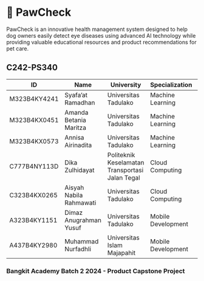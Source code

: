 # 🐾 PawCheck  
PawCheck is an innovative health management system designed to help dog owners easily detect eye diseases using advanced AI technology while providing valuable educational resources and product recommendations for pet care.

##  C242-PS340

| ID          | Name                          | University                                     | Specialization     | Status  |
| ----------- | ----------------------------- | --------------------------------------------- | ------------------ | ------- |
| M323B4KY4241 | Syafa’at Ramadhan             | Universitas Tadulako                          | Machine Learning   | Active  |
| M323B4KX0451 | Amanda Betania Maritza        | Universitas Tadulako                          | Machine Learning   | Active  |
| M323B4KX0573 | Annisa Airinadita             | Universitas Tadulako                          | Machine Learning   | Active  |
| C777B4NY113D | Dika Zulhidayat               | Politeknik Keselamatan Transportasi Jalan Tegal | Cloud Computing    | Active  |
| C323B4KX0265 | Aisyah Nabila Rahmawati       | Universitas Tadulako                          | Cloud Computing    | Active  |
| A323B4KY1151 | Dimaz Anugrahman Yusuf        | Universitas Tadulako                          | Mobile Development | Active  |
| A437B4KY2980 | Muhammad Nurfadhli            | Universitas Islam Majapahit                   | Mobile Development | Active  |

### Bangkit Academy Batch 2 2024 - Product Capstone Project
